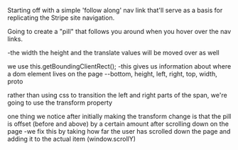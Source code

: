 Starting off with a simple 'follow along' nav link that'll serve as a basis for replicating the Stripe site navigation.

Going to create a "pill" that follows you around when you hover over the nav links.

-the width the height and the translate values will be moved over as well

we use this.getBoundingClientRect();
-this gives us information about where a dom element lives on the page
--bottom, height, left, right, top, width, proto

rather than using css to transition the left and right parts of the span, we're going to use the transform property

one thing we notice after initially making the transform change is that the pill is offset (before and above) by a certain amount after scrolling down on the page
-we fix this by taking how far the user has scrolled down the page and adding it to the actual item (window.scrollY)